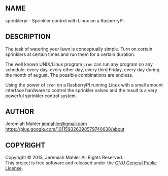 
NAME
----

sprinklerpi - Sprinkler control with Linux on a RasberryPI

DESCRIPTION
-----------

The task of watering your lawn is conceptually simple.
Turn on certain sprinklers at certain times and run them for
a certain duration.

The well known UNIX/Linux program `cron` can run any program
on any schedule: every day, every other day, every third Friday,
every day during the month of august.  The possible combinations
are endless.

Using the power of `cron` on a RasberryPI running Linux with
a small amount interface hardware to control the sprinkler
valves and the result is a very powerful sprinkler control system.

AUTHOR
------

Jeremiah Mahler <jmmahler@gmail.com><br>
<https://plus.google.com/101159326398579740638/about>

COPYRIGHT
---------

Copyright &copy; 2013, Jeremiah Mahler All Rights Reserved.<br>
This project is free software and released under
the [GNU General Public License][gpl].

  [gpl]: http://www.gnu.org/licenses/gpl.html

